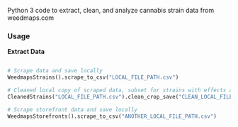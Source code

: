 Python 3 code to extract, clean, and analyze cannabis strain data from weedmaps.com

### Usage

**Extract Data**

```python

# Scrape data and save locally
WeedmapsStrains().scrape_to_csv("LOCAL_FILE_PATH.csv")

# Cleaned local copy of scraped data, subset for strains with effects and flavors
CleanedStrains("LOCAL_FILE_PATH.csv").clean_crop_save("CLEAN_LOCAL_FILE_PATH.csv")

# Scrape storefront data and save locally
WeedmapsStorefronts().scrape_to_csv("ANOTHER_LOCAL_FILE_PATH.csv")

```


